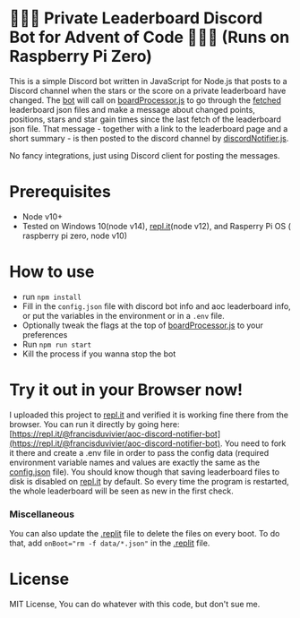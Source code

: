 # :star2::star2::star2: Private Leaderboard Discord Bot for Advent of Code :star2::star2::star2: (Runs on Raspberry Pi Zero)

This is a simple Discord bot written in JavaScript for Node.js that posts to a Discord channel when the stars or the
score on a private leaderboard have changed. The [bot](src/bot.js) will call
on [boardProcessor.js](src/boardProcessor.js) to go through the [fetched](src/aocFetch.js)
leaderboard json files and make a message about changed points, positions, stars and star gain times since the last
fetch of the leaderboard json file. That message - together with a link to the leaderboard page and a short summary - is
then posted to the discord channel by [discordNotifier.js](src/discordNotifier.js).

No fancy integrations, just using Discord client for posting the messages.

# Prerequisites

- Node v10+
- Tested on Windows 10(node v14), [repl.it](https://repl.it/@francisduvivier/aoc-jslb)(node v12), and Rasperry Pi OS (
  raspberry pi zero, node v10)

# How to use

- run `npm install`
- Fill in the `config.json` file with discord bot info and aoc leaderboard info, or put the variables in the environment
  or in a `.env` file.
- Optionally tweak the flags at the top of [boardProcessor.js](src/boardProcessor.js) to your preferences
- Run `npm run start`
- Kill the process if you wanna stop the bot

# Try it out in your Browser now!

I uploaded this project to [repl.it](https://repl.it/) and verified it is working fine there from the browser. You can
run it directly by going here: [https://repl.it/@francisduvivier/aoc-discord-notifier-bot](https://repl.it/@francisduvivier/aoc-discord-notifier-bot).
You need to fork it there and create a .env file in order to pass the config data (required environment variable names
and values are exactly the same as the [config.json](./config.json) file). You should know though that saving leaderboard
files to disk is disabled on [repl.it](https://repl.it/) by default. So every time the program is restarted, the whole
leaderboard will be seen as new in the first check.

### Miscellaneous

You can also update the [.replit](./replit) file to delete the files on every boot. To do that, add `onBoot="rm -f data/*.json"` in the [.replit](./replit) file.

# License

MIT License, You can do whatever with this code, but don't sue me.
